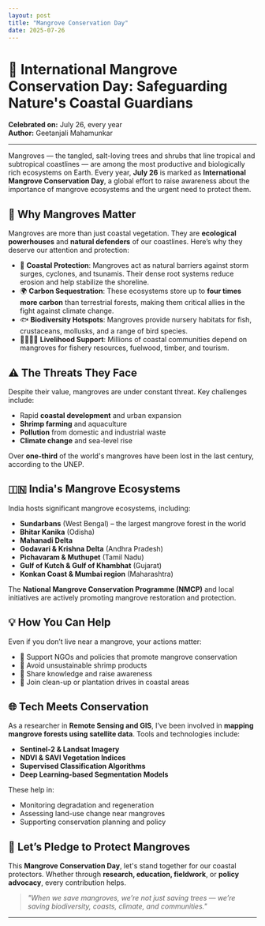 ```yaml
---
layout: post
title: "Mangrove Conservation Day"
date: 2025-07-26
---
```

# 🌿 International Mangrove Conservation Day: Safeguarding Nature's Coastal Guardians

**Celebrated on:** July 26, every year  
**Author:** Geetanjali Mahamunkar

---

Mangroves — the tangled, salt-loving trees and shrubs that line tropical and subtropical coastlines — are among the most productive and biologically rich ecosystems on Earth. Every year, **July 26** is marked as **International Mangrove Conservation Day**, a global effort to raise awareness about the importance of mangrove ecosystems and the urgent need to protect them.

## 🌱 Why Mangroves Matter

Mangroves are more than just coastal vegetation. They are **ecological powerhouses** and **natural defenders** of our coastlines. Here’s why they deserve our attention and protection:

- 🌊 **Coastal Protection**: Mangroves act as natural barriers against storm surges, cyclones, and tsunamis. Their dense root systems reduce erosion and help stabilize the shoreline.
- 🌍 **Carbon Sequestration**: These ecosystems store up to **four times more carbon** than terrestrial forests, making them critical allies in the fight against climate change.
- 🐟 **Biodiversity Hotspots**: Mangroves provide nursery habitats for fish, crustaceans, mollusks, and a range of bird species.
- 👨‍👩‍👧‍👦 **Livelihood Support**: Millions of coastal communities depend on mangroves for fishery resources, fuelwood, timber, and tourism.

## ⚠️ The Threats They Face

Despite their value, mangroves are under constant threat. Key challenges include:

- Rapid **coastal development** and urban expansion
- **Shrimp farming** and aquaculture
- **Pollution** from domestic and industrial waste
- **Climate change** and sea-level rise

Over **one-third** of the world's mangroves have been lost in the last century, according to the UNEP.

## 🇮🇳 India's Mangrove Ecosystems

India hosts significant mangrove ecosystems, including:

- **Sundarbans** (West Bengal) – the largest mangrove forest in the world
- **Bhitar Kanika** (Odisha)
- **Mahanadi Delta**
- **Godavari & Krishna Delta** (Andhra Pradesh)
- **Pichavaram & Muthupet** (Tamil Nadu)
- **Gulf of Kutch & Gulf of Khambhat** (Gujarat)
- **Konkan Coast & Mumbai region** (Maharashtra)

The **National Mangrove Conservation Programme (NMCP)** and local initiatives are actively promoting mangrove restoration and protection.

## 💡 How You Can Help

Even if you don’t live near a mangrove, your actions matter:

- 🧾 Support NGOs and policies that promote mangrove conservation
- 🍤 Avoid unsustainable shrimp products
- 📢 Share knowledge and raise awareness
- 🧹 Join clean-up or plantation drives in coastal areas

## 🌐 Tech Meets Conservation

As a researcher in **Remote Sensing and GIS**, I’ve been involved in **mapping mangrove forests using satellite data**. Tools and technologies include:

- **Sentinel-2 & Landsat Imagery**
- **NDVI & SAVI Vegetation Indices**
- **Supervised Classification Algorithms**
- **Deep Learning-based Segmentation Models**

These help in:

- Monitoring degradation and regeneration
- Assessing land-use change near mangroves
- Supporting conservation planning and policy

## 🙌 Let’s Pledge to Protect Mangroves

This **Mangrove Conservation Day**, let's stand together for our coastal protectors. Whether through **research, education, fieldwork**, or **policy advocacy**, every contribution helps.

> *"When we save mangroves, we’re not just saving trees — we’re saving biodiversity, coasts, climate, and communities."*

---
